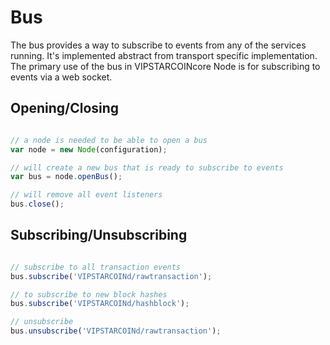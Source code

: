 # Bus
The bus provides a way to subscribe to events from any of the services running. It's implemented abstract from transport specific implementation. The primary use of the bus in VIPSTARCOINcore Node is for subscribing to events via a web socket.

## Opening/Closing

```javascript

// a node is needed to be able to open a bus
var node = new Node(configuration);

// will create a new bus that is ready to subscribe to events
var bus = node.openBus();

// will remove all event listeners
bus.close();
```

## Subscribing/Unsubscribing

```javascript

// subscribe to all transaction events
bus.subscribe('VIPSTARCOINd/rawtransaction');

// to subscribe to new block hashes
bus.subscribe('VIPSTARCOINd/hashblock');

// unsubscribe
bus.unsubscribe('VIPSTARCOINd/rawtransaction');
```
